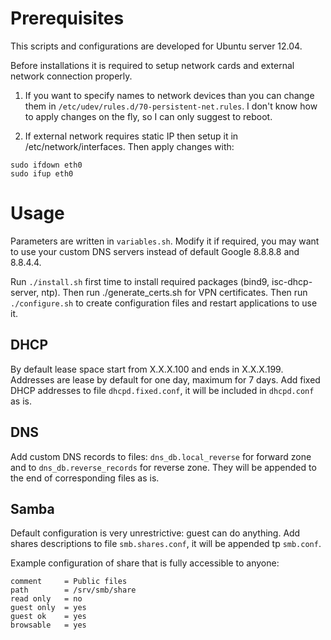 # Prerequisites

This scripts and configurations are developed for Ubuntu server 12.04.

Before installations it is required to setup network cards and external network connection properly.

1. If you want to specify names to network devices than you can change them in `/etc/udev/rules.d/70-persistent-net.rules`. I don't know how to apply changes on the fly, so I can only suggest to reboot.

2. If external network requires static IP then setup it in /etc/network/interfaces. Then apply changes with:
```
sudo ifdown eth0
sudo ifup eth0
```

# Usage

Parameters are written in `variables.sh`. Modify it if required, you may want to use your custom DNS servers instead of default Google 8.8.8.8 and 8.8.4.4.

Run `./install.sh` first time to install required packages (bind9, isc-dhcp-server, ntp). Then run ./generate_certs.sh for VPN certificates. Then run `./configure.sh` to create configuration files and restart applications to use it.

## DHCP

By default lease space start from X.X.X.100 and ends in X.X.X.199. Addresses are lease by default for one day, maximum for 7 days. Add fixed DHCP addresses to file `dhcpd.fixed.conf`, it will be included in `dhcpd.conf` as is.

## DNS

Add custom DNS records to files: `dns_db.local_reverse` for forward zone and to `dns_db.reverse_records` for reverse zone. They will be appended to the end of corresponding files as is.

## Samba

Default configuration is very unrestrictive: guest can do anything. Add shares descriptions to file `smb.shares.conf`, it will be appended tp `smb.conf`. 

Example configuration of share that is fully accessible to anyone:
```[share]
comment     = Public files
path        = /srv/smb/share
read only   = no
guest only  = yes
guest ok    = yes
browsable   = yes
```

